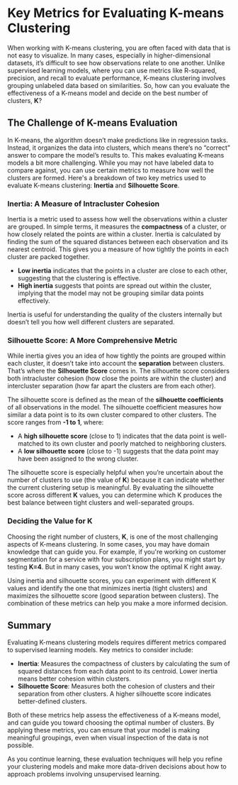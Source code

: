 # Key Metrics for Evaluating K-means Clustering

When working with K-means clustering, you are often faced with data that is not easy to visualize. In many cases, especially in higher-dimensional datasets, it’s difficult to see how observations relate to one another. Unlike supervised learning models, where you can use metrics like R-squared, precision, and recall to evaluate performance, K-means clustering involves grouping unlabeled data based on similarities. So, how can you evaluate the effectiveness of a K-means model and decide on the best number of clusters, **K**?

## The Challenge of K-means Evaluation

In K-means, the algorithm doesn’t make predictions like in regression tasks. Instead, it organizes the data into clusters, which means there’s no “correct” answer to compare the model’s results to. This makes evaluating K-means models a bit more challenging. While you may not have labeled data to compare against, you can use certain metrics to measure how well the clusters are formed. Here's a breakdown of two key metrics used to evaluate K-means clustering: **Inertia** and **Silhouette Score**.

### Inertia: A Measure of Intracluster Cohesion

Inertia is a metric used to assess how well the observations within a cluster are grouped. In simple terms, it measures the **compactness** of a cluster, or how closely related the points are within a cluster. Inertia is calculated by finding the sum of the squared distances between each observation and its nearest centroid. This gives you a measure of how tightly the points in each cluster are packed together.

- **Low inertia** indicates that the points in a cluster are close to each other, suggesting that the clustering is effective.
- **High inertia** suggests that points are spread out within the cluster, implying that the model may not be grouping similar data points effectively.

Inertia is useful for understanding the quality of the clusters internally but doesn’t tell you how well different clusters are separated.

### Silhouette Score: A More Comprehensive Metric

While inertia gives you an idea of how tightly the points are grouped within each cluster, it doesn’t take into account the **separation** between clusters. That’s where the **Silhouette Score** comes in. The silhouette score considers both intracluster cohesion (how close the points are within the cluster) and intercluster separation (how far apart the clusters are from each other). 

The silhouette score is defined as the mean of the **silhouette coefficients** of all observations in the model. The silhouette coefficient measures how similar a data point is to its own cluster compared to other clusters. The score ranges from **-1 to 1**, where:

- A **high silhouette score** (close to 1) indicates that the data point is well-matched to its own cluster and poorly matched to neighboring clusters.
- A **low silhouette score** (close to -1) suggests that the data point may have been assigned to the wrong cluster.

The silhouette score is especially helpful when you’re uncertain about the number of clusters to use (the value of **K**) because it can indicate whether the current clustering setup is meaningful. By evaluating the silhouette score across different **K** values, you can determine which K produces the best balance between tight clusters and well-separated groups.

### Deciding the Value for K

Choosing the right number of clusters, **K**, is one of the most challenging aspects of K-means clustering. In some cases, you may have domain knowledge that can guide you. For example, if you're working on customer segmentation for a service with four subscription plans, you might start by testing **K=4**. But in many cases, you won’t know the optimal K right away.

Using inertia and silhouette scores, you can experiment with different K values and identify the one that minimizes inertia (tight clusters) and maximizes the silhouette score (good separation between clusters). The combination of these metrics can help you make a more informed decision.

## Summary

Evaluating K-means clustering models requires different metrics compared to supervised learning models. Key metrics to consider include:

- **Inertia**: Measures the compactness of clusters by calculating the sum of squared distances from each data point to its centroid. Lower inertia means better cohesion within clusters.
- **Silhouette Score**: Measures both the cohesion of clusters and their separation from other clusters. A higher silhouette score indicates better-defined clusters.

Both of these metrics help assess the effectiveness of a K-means model, and can guide you toward choosing the optimal number of clusters. By applying these metrics, you can ensure that your model is making meaningful groupings, even when visual inspection of the data is not possible.

As you continue learning, these evaluation techniques will help you refine your clustering models and make more data-driven decisions about how to approach problems involving unsupervised learning.

